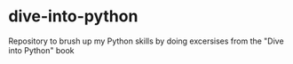 # dive-into-python
Repository to brush up my Python skills by doing excersises from the "Dive into Python" book
